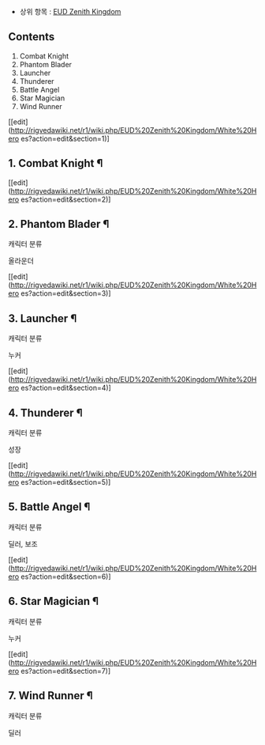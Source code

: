   * 상위 항목 : [EUD Zenith Kingdom](EUD%20Zenith%20Kingdom.md)  

## Contents

    

1. Combat Knight 
2. Phantom Blader 
3. Launcher 
4. Thunderer 
5. Battle Angel 
6. Star Magician 
7. Wind Runner 

[[edit](http://rigvedawiki.net/r1/wiki.php/EUD%20Zenith%20Kingdom/White%20Hero
es?action=edit&section=1)]

## 1. Combat Knight ¶

  

[[edit](http://rigvedawiki.net/r1/wiki.php/EUD%20Zenith%20Kingdom/White%20Hero
es?action=edit&section=2)]

## 2. Phantom Blader ¶

캐릭터 분류

올라운더

[[edit](http://rigvedawiki.net/r1/wiki.php/EUD%20Zenith%20Kingdom/White%20Hero
es?action=edit&section=3)]

## 3. Launcher ¶

캐릭터 분류

누커

[[edit](http://rigvedawiki.net/r1/wiki.php/EUD%20Zenith%20Kingdom/White%20Hero
es?action=edit&section=4)]

## 4. Thunderer ¶

캐릭터 분류

성장

[[edit](http://rigvedawiki.net/r1/wiki.php/EUD%20Zenith%20Kingdom/White%20Hero
es?action=edit&section=5)]

## 5. Battle Angel ¶

캐릭터 분류

딜러, 보조

[[edit](http://rigvedawiki.net/r1/wiki.php/EUD%20Zenith%20Kingdom/White%20Hero
es?action=edit&section=6)]

## 6. Star Magician ¶

캐릭터 분류

누커

[[edit](http://rigvedawiki.net/r1/wiki.php/EUD%20Zenith%20Kingdom/White%20Hero
es?action=edit&section=7)]

## 7. Wind Runner ¶

캐릭터 분류

딜러

